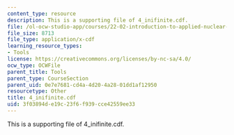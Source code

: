 ```yaml
---
content_type: resource
description: This is a supporting file of 4_inifinite.cdf.
file: /ol-ocw-studio-app/courses/22-02-introduction-to-applied-nuclear-physics-spring-2012/3f03894de19c23f6f939cce42559ee33_4_inifinite.cdf
file_size: 8713
file_type: application/x-cdf
learning_resource_types:
- Tools
license: https://creativecommons.org/licenses/by-nc-sa/4.0/
ocw_type: OCWFile
parent_title: Tools
parent_type: CourseSection
parent_uid: 0e7e7681-cd4a-4d20-4a28-01dd1af12950
resourcetype: Other
title: 4_inifinite.cdf
uid: 3f03894d-e19c-23f6-f939-cce42559ee33
---
```

This is a supporting file of 4_inifinite.cdf.
